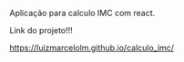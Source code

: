  Aplicação para calculo IMC com react.
 
 Link do projeto!!!
 
 https://luizmarcelolm.github.io/calculo_imc/
